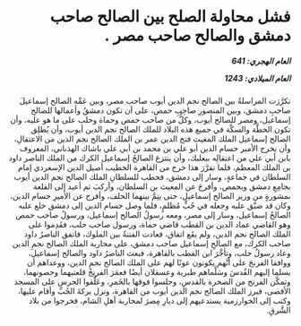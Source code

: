 <h1 dir="rtl">فشل محاولة الصلح بين الصالح صاحب دمشق والصالح صاحب مصر .</h1>

<h5 dir="rtl">العام الهجري:  641

العام الميلادي: 1243

</h5>

<p dir="rtl">تكرَّرَت المراسلةُ بين الصالح نجم الدين أيوب صاحب مصر، وبين عَمِّه الصالح إسماعيلَ صاحبِ دمشق، وبين المنصورِ صاحِبِ حمص، على أن تكون دمشقُ وأعمالها للصالح إسماعيل، ومصر للصالح أيوب، وكلٌّ من صاحب حمص وحماة وحلب على ما هو عليه، وأن تكون الخطَّة والسكَّة في جميع هذه البلاد للملك الصالح نجم الدين أيوب، وأن يُطلِق الصالح إسماعيل الملك المغيث فتح الدين عمر بن الملك الصالح نجم الدين من الاعتقالِ، وأن يخرج الأمير حسام الدين أبو علي بن محمد بن أبي علي باشاك الهذباني، المعروف بابن أبي علي من اعتقالِه ببعلبك، وأن ينتزع الصالحُ إسماعيل الكرك من الملك الناصر داود بن الملك المعظم، فلما تقرَّرَ هذا خرج من القاهرة الخطيب أصيل الدين الإسعردي إمام السلطان في جماعةٍ، وسار إلى دمشق، فخطب للسلطانِ الملك الصالح نجم الدين أيوب بجامِعِ دمشق وبحمص، وأفرجَ عن المغيث بن السلطان، وأركبَ ثم أعيد إلى القلعة بمشورةٍ من وزير الصالح إسماعيل، حتى يتِمَّ بينهما الحلف، وأفرج عن الأميرِ حسام الدين، وكان قد ضيَّق عليه وجعله في جُبٍّ مُظلمٍ، فلما وصل حسام الدين إلى دمشق خلع عليه الصالحُ إسماعيل، وسار إلى مصر، ومعه رسولُ الصالح إسماعيل، ورسولُ صاحب حمص وهو القاضي عماد الدين بن القطب قاضي حماة، ورسول صاحب حلب، فقَدِموا على الملك الصالح نجم الدين، ولم يقَع اتفاق، فعادت الفتنةُ بين الملوك، فاتفق الناصرُ داود صاحب الكرك، مع الصالحِ إسماعيل صاحب دمشق، على محاربة الملك الصالح نجمِ الدين وعاد رسولُ حلب، وتأخَّرَ ابن القطب بالقاهرة، فبعث الناصرُ داود والصالح إسماعيل، ووافقا الفرنجَ على أنَّهم يكونون عونًا لهم على الملك الصالح نجمِ الدين، ووعداهم أن يسلما إليهم القُدسَ وسَلَّماهم طبرية وعسقلان أيضًا فعمَرَ الفرنجُ قلعتيهما وحصونهما، وتمكَّن الفرنج من الصخرة بالقدسِ، وجلسوا فوقها بالخَمرِ، وعَلَّقوا الجرس على المسجد الأقصى، فبرز الملك الصالح نجم الدين أيوب من القاهرة، ونزل بركةَ الجُبِّ وأقام عليها، وكتب إلى الخوارزمية يستدعيهم إلى ديارِ مِصرَ لمحاربة أهلِ الشام، فخرجوا من بلاد الشَّرقِ.</p></br>
